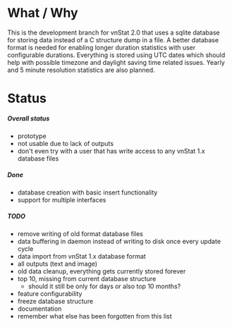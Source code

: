 # What / Why

This is the development branch for vnStat 2.0 that uses a sqlite database
for storing data instead of a C structure dump in a file. A better database
format is needed for enabling longer duration statistics with user
configurable durations. Everything is stored using UTC dates which should
help with possible timezone and daylight saving time related issues.
Yearly and 5 minute resolution statistics are also planned.

# Status

##### Overall status

  * prototype
  * not usable due to lack of outputs
  * don't even try with a user that has write access to any vnStat 1.x database files

##### Done

  * database creation with basic insert functionality
  * support for multiple interfaces

##### TODO

  * remove writing of old format database files
  * data buffering in daemon instead of writing to disk once every update cycle
  * data import from vnStat 1.x database format
  * all outputs (text and image)
  * old data cleanup, everything gets currently stored forever
  * top 10, missing from current database structure
    * should it still be only for days or also top 10 months?
  * feature configurability
  * freeze database structure
  * documentation
  * remember what else has been forgotten from this list
